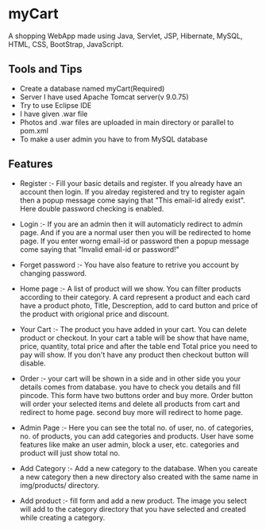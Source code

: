 # myCart
 A shopping WebApp made using Java, Servlet, JSP, Hibernate, MySQL, HTML, CSS, BootStrap, JavaScript.
## Tools and Tips
 * Create a database named myCart(Required)
 * Server I have used Apache Tomcat server(v 9.0.75)
 * Try to use Eclipse IDE
 * I have given .war file
 * Photos and .war files are uploaded in main directory or parallel to pom.xml
 * To make a user admin you have to from MySQL database

## Features
 * Register :- Fill your basic details and register. If you already have an account then login. If you alreday registered and try to register again then a popup message come saying that "This email-id alredy exist". Here double password checking is enabled.
  
 * Login  :- If you are an admin then it will automaticly redirect to admin page. And if you are a normal user then you will be redirected to home page. If you enter worng email-id or password then a popup message come saying that "Invalid email-id or password!"

 * Forget password  :- You have also feature to retrive you account by changing password. 
 
 * Home page :- A list of product will we show. You can filter products according to their category. A card represent a product and each card have a product photo, Title, Descreption, add to card button and price of the product with origional price and discount.
 
 * Your Cart  :- The product you have added in your cart. You can delete product or checkout. In your cart a table will be show that have name, price, quantity, total price and after the table end Total price you need to pay will show. If you don't have any product then checkout button will disable.
 
 * Order :- your cart will be shown in a side and in other side you your details comes from database. you have to check you details and fill pincode. This form have two buttons order and buy more. Order button will order your selected items and delete all products from cart and redirect to home page. second buy more will redirect to home page.
 
 * Admin Page :- Here you can see the total no. of user, no. of categories, no. of products, you can add categories and products. User have some features like make an user admin, block a user, etc. categories and product will just show total no.
 
 * Add Category  :-  Add a new category to the database. When you careate a new category then a new directory also created with the same name in img/products/ directory.
 * Add product  :- fill form and add a new product. The image you select will add to the category directory that you have selected and created while creating a category.
